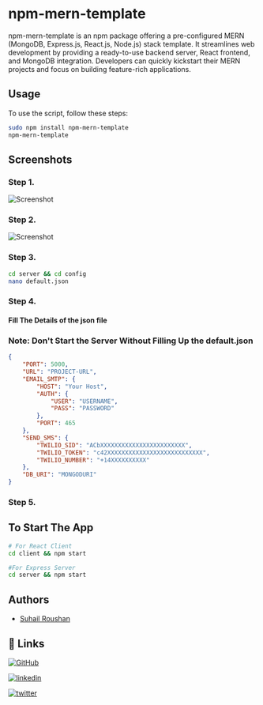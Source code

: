 # npm-mern-template
npm-mern-template is an npm package offering a pre-configured MERN (MongoDB, Express.js, React.js, Node.js) stack template. It streamlines web development by providing a ready-to-use backend server, React frontend, and MongoDB integration. Developers can quickly kickstart their MERN projects and focus on building feature-rich applications.

## Usage

To use the script, follow these steps:

```bash
sudo npm install npm-mern-template
npm-mern-template
```

## Screenshots
### Step 1.
![Screenshot](https://i.imgur.com/LivOtDq.png)

### Step 2.
![Screenshot](https://i.imgur.com/RmWpduO.png)

### Step 3.
```bash
cd server && cd config
nano default.json
```
### Step 4.
#### Fill The Details of the json file
### Note: Don't Start the Server Without Filling Up the default.json
```json
{
    "PORT": 5000,
    "URL": "PROJECT-URL",
    "EMAIL_SMTP": {
        "HOST": "Your Host",
        "AUTH": {
            "USER": "USERNAME",
            "PASS": "PASSWORD"
        },
        "PORT": 465
    },
    "SEND_SMS": {
        "TWILIO_SID": "ACbXXXXXXXXXXXXXXXXXXXXXXXX",
        "TWILIO_TOKEN": "c42XXXXXXXXXXXXXXXXXXXXXXXXXXX",
        "TWILIO_NUMBER": "+14XXXXXXXXXX"
    },
    "DB_URI": "MONGODURI"
}
```
### Step 5.
## To Start The App
```bash
# For React Client
cd client && npm start

#For Express Server
cd server && npm start

```


## Authors

- [Suhail Roushan](https://www.google.com/search?q=Suhail+Roushan)

## 🔗 Links

[![GitHub](https://img.shields.io/badge/github-000?style=for-the-badge&logo=github&logoColor=white)](https://github.com/suhailroushan13)

[![linkedin](https://img.shields.io/badge/linkedin-0A66C2?style=for-the-badge&logo=linkedin&logoColor=white)](https://www.linkedin.com/in/suhailroushan/)

[![twitter](https://img.shields.io/badge/twiiter-00acee?style=for-the-badge&logo=twitter&logoColor=white)](https://twitter.com/0xsuhailroushan)
